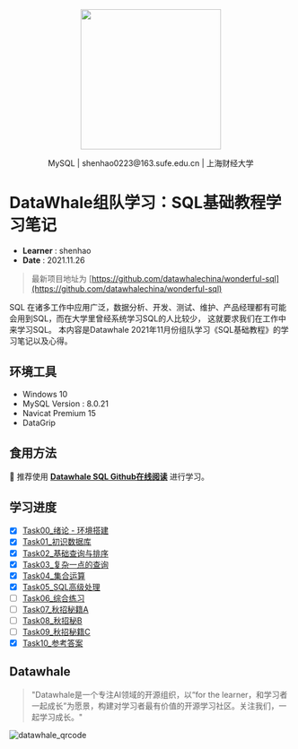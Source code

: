 <div align=center>
<img src="https://gitee.com/shenhao-stu/picgo/raw/master/Big-Data/logo.png" width="250">
</div>
<p align="center">MySQL | shenhao0223@163.sufe.edu.cn | 上海财经大学 </p>

# DataWhale组队学习：SQL基础教程学习笔记

- **Learner** : shenhao
- **Date** : 2021.11.26

> 最新项目地址为 [https://github.com/datawhalechina/wonderful-sql](https://github.com/datawhalechina/wonderful-sql)

SQL 在诸多工作中应用广泛，数据分析、开发、测试、维护、产品经理都有可能会用到SQL，而在大学里曾经系统学习SQL的人比较少，
这就要求我们在工作中来学习SQL。
本内容是Datawhale 2021年11月份组队学习《SQL基础教程》的学习笔记以及心得。

## 环境工具

- Windows 10
- MySQL Version : 8.0.21 
- Navicat Premium 15
- DataGrip

## 食用方法

:whale: 推荐使用 [**Datawhale SQL Github在线阅读**]([shenhao-stu.github.io/datawhale_sql/](https://shenhao-stu.github.io/Datawhale_sql/)) 进行学习。

## 学习进度

* [x] [Task00_绪论 - 环境搭建](Task00_绪论-环境搭建.md)
* [x] [Task01_初识数据库](Task01_初识数据库.md)
* [x] [Task02_基础查询与排序](Task02_基础查询与排序.md)
* [x] [Task03_复杂一点的查询](Task03_复杂一点的查询.md)
* [x] [Task04_集合运算](Task04_集合运算.md)
* [x] [Task05_SQL高级处理](Task05_SQL高级处理.md)
* [ ] [Task06_综合练习](Task06_综合练习.md)
* [ ] [Task07_秋招秘籍A](Task07_秋招秘籍A.md)
* [ ] [Task08_秋招秘B](Task08_秋招秘籍B.md)
* [ ] [Task09_秋招秘籍C](Task09_秋招秘籍C.md)
* [x] [Task10_参考答案](wonderful-sql.md)

## Datawhale

> "Datawhale是一个专注AI领域的开源组织，以“for the learner，和学习者一起成长”为愿景，构建对学习者最有价值的开源学习社区。关注我们，一起学习成长。"

![datawhale_qrcode](https://gitee.com/shenhao-stu/picgo/raw/master/DataWhale/datawhale_qrcode.jpeg)
